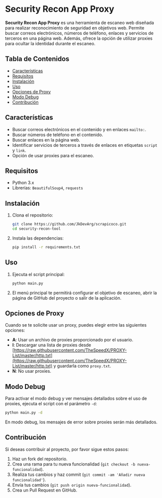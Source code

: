 # Security Recon App Proxy

**Security Recon App Proxy** es una herramienta de escaneo web diseñada para realizar reconocimiento de seguridad en objetivos web. Permite buscar correos electrónicos, números de teléfono, enlaces y servicios de terceros en una página web. Además, ofrece la opción de utilizar proxies para ocultar la identidad durante el escaneo.

## Tabla de Contenidos

- [Características](#características)
- [Requisitos](#requisitos)
- [Instalación](#instalación)
- [Uso](#uso)
- [Opciones de Proxy](#opciones-de-proxy)
- [Modo Debug](#modo-debug)
- [Contribución](#contribución)

## Características

- Buscar correos electrónicos en el contenido y en enlaces `mailto:`.
- Buscar números de teléfono en el contenido.
- Buscar enlaces en la página web.
- Identificar servicios de terceros a través de enlaces en etiquetas `script` y `link`.
- Opción de usar proxies para el escaneo.

## Requisitos

- Python 3.x
- Librerías: `BeautifulSoup4`, `requests`

## Instalación

1. Clona el repositorio:

   ```bash
   git clone https://github.com/JkDevArg/scrapicoco.git
   cd security-recon-tool
   ```

2. Instala las dependencias:

   ```bash
   pip install -r requirements.txt
   ```

## Uso

1. Ejecuta el script principal:

   ```bash
   python main.py
   ```

2. El menú principal te permitirá configurar el objetivo de escaneo, abrir la página de GitHub del proyecto o salir de la aplicación.

## Opciones de Proxy

Cuando se te solicite usar un proxy, puedes elegir entre las siguientes opciones:

- **A**: Usar un archivo de proxies proporcionado por el usuario.
- **I**: Descargar una lista de proxies desde [https://raw.githubusercontent.com/TheSpeedX/PROXY-List/master/http.txt](https://raw.githubusercontent.com/TheSpeedX/PROXY-List/master/http.txt) y guardarla como `proxy.txt`.
- **N**: No usar proxies.

## Modo Debug

Para activar el modo debug y ver mensajes detallados sobre el uso de proxies, ejecuta el script con el parámetro `-d`:

```bash
python main.py -d
```

En modo debug, los mensajes de error sobre proxies serán más detallados.

## Contribución

Si deseas contribuir al proyecto, por favor sigue estos pasos:

1. Haz un fork del repositorio.
2. Crea una rama para tu nueva funcionalidad (`git checkout -b nueva-funcionalidad`).
3. Realiza tus cambios y haz commit (`git commit -am 'Añadir nueva funcionalidad'`).
4. Envía tus cambios (`git push origin nueva-funcionalidad`).
5. Crea un Pull Request en GitHub.
